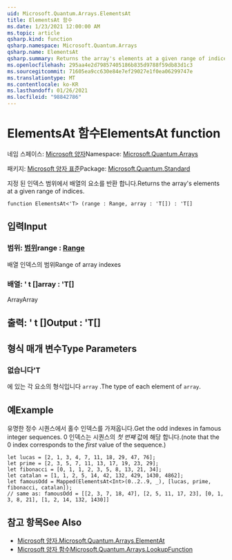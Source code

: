 ```yaml
---
uid: Microsoft.Quantum.Arrays.ElementsAt
title: ElementsAt 함수
ms.date: 1/23/2021 12:00:00 AM
ms.topic: article
qsharp.kind: function
qsharp.namespace: Microsoft.Quantum.Arrays
qsharp.name: ElementsAt
qsharp.summary: Returns the array's elements at a given range of indices.
ms.openlocfilehash: 295aa4e2d79857405186b835d9788f59db83d1c3
ms.sourcegitcommit: 71605ea9cc630e84e7ef29027e1f0ea06299747e
ms.translationtype: MT
ms.contentlocale: ko-KR
ms.lasthandoff: 01/26/2021
ms.locfileid: "98842786"
---
```

# <a name="elementsat-function"></a><span data-ttu-id="c324e-102">ElementsAt 함수</span><span class="sxs-lookup"><span data-stu-id="c324e-102">ElementsAt function</span></span>

<span data-ttu-id="c324e-103">네임 스페이스: [Microsoft 양자](xref:Microsoft.Quantum.Arrays)</span><span class="sxs-lookup"><span data-stu-id="c324e-103">Namespace: [Microsoft.Quantum.Arrays](xref:Microsoft.Quantum.Arrays)</span></span>

<span data-ttu-id="c324e-104">패키지: [Microsoft 양자 표준](https://nuget.org/packages/Microsoft.Quantum.Standard)</span><span class="sxs-lookup"><span data-stu-id="c324e-104">Package: [Microsoft.Quantum.Standard](https://nuget.org/packages/Microsoft.Quantum.Standard)</span></span>


<span data-ttu-id="c324e-105">지정 된 인덱스 범위에서 배열의 요소를 반환 합니다.</span><span class="sxs-lookup"><span data-stu-id="c324e-105">Returns the array's elements at a given range of indices.</span></span>

```qsharp
function ElementsAt<'T> (range : Range, array : 'T[]) : 'T[]
```


## <a name="input"></a><span data-ttu-id="c324e-106">입력</span><span class="sxs-lookup"><span data-stu-id="c324e-106">Input</span></span>

### <a name="range--range"></a><span data-ttu-id="c324e-107">범위: [범위](xref:microsoft.quantum.lang-ref.range)</span><span class="sxs-lookup"><span data-stu-id="c324e-107">range : [Range](xref:microsoft.quantum.lang-ref.range)</span></span>

<span data-ttu-id="c324e-108">배열 인덱스의 범위</span><span class="sxs-lookup"><span data-stu-id="c324e-108">Range of array indexes</span></span>


### <a name="array--t"></a><span data-ttu-id="c324e-109">배열: ' t []</span><span class="sxs-lookup"><span data-stu-id="c324e-109">array : 'T[]</span></span>

<span data-ttu-id="c324e-110">Array</span><span class="sxs-lookup"><span data-stu-id="c324e-110">Array</span></span>



## <a name="output--t"></a><span data-ttu-id="c324e-111">출력: ' t []</span><span class="sxs-lookup"><span data-stu-id="c324e-111">Output : 'T[]</span></span>



## <a name="type-parameters"></a><span data-ttu-id="c324e-112">형식 매개 변수</span><span class="sxs-lookup"><span data-stu-id="c324e-112">Type Parameters</span></span>

### <a name="t"></a><span data-ttu-id="c324e-113">없습니다</span><span class="sxs-lookup"><span data-stu-id="c324e-113">'T</span></span>

<span data-ttu-id="c324e-114">에 있는 각 요소의 형식입니다 `array` .</span><span class="sxs-lookup"><span data-stu-id="c324e-114">The type of each element of `array`.</span></span>

## <a name="example"></a><span data-ttu-id="c324e-115">예</span><span class="sxs-lookup"><span data-stu-id="c324e-115">Example</span></span>

<span data-ttu-id="c324e-116">유명한 정수 시퀀스에서 홀수 인덱스를 가져옵니다.</span><span class="sxs-lookup"><span data-stu-id="c324e-116">Get the odd indexes in famous integer sequences.</span></span> <span data-ttu-id="c324e-117">0 인덱스는 시퀀스의 _첫 번째_ 값에 해당 합니다.</span><span class="sxs-lookup"><span data-stu-id="c324e-117">(note that the 0 index corresponds to the _first_ value of the sequence.)</span></span>

```qsharp
let lucas = [2, 1, 3, 4, 7, 11, 18, 29, 47, 76];
let prime = [2, 3, 5, 7, 11, 13, 17, 19, 23, 29];
let fibonacci = [0, 1, 1, 2, 3, 5, 8, 13, 21, 34];
let catalan = [1, 1, 2, 5, 14, 42, 132, 429, 1430, 4862];
let famousOdd = Mapped(ElementsAt<Int>(0..2..9, _), [lucas, prime, fibonacci, catalan]);
// same as: famousOdd = [[2, 3, 7, 18, 47], [2, 5, 11, 17, 23], [0, 1, 3, 8, 21], [1, 2, 14, 132, 1430]]
```

## <a name="see-also"></a><span data-ttu-id="c324e-118">참고 항목</span><span class="sxs-lookup"><span data-stu-id="c324e-118">See Also</span></span>

- [<span data-ttu-id="c324e-119">Microsoft 양자.</span><span class="sxs-lookup"><span data-stu-id="c324e-119">Microsoft.Quantum.Arrays.ElementAt</span></span>](xref:Microsoft.Quantum.Arrays.ElementAt)
- [<span data-ttu-id="c324e-120">Microsoft 양자 함수</span><span class="sxs-lookup"><span data-stu-id="c324e-120">Microsoft.Quantum.Arrays.LookupFunction</span></span>](xref:Microsoft.Quantum.Arrays.LookupFunction)